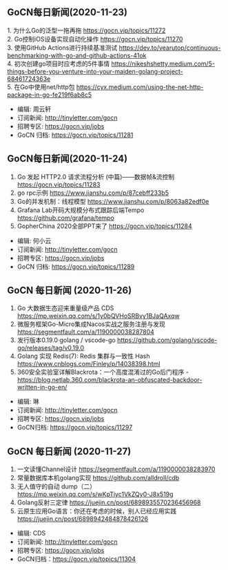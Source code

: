 
## GoCN每日新闻(2020-11-23)

1. 为什么Go的泛型一拖再拖 https://gocn.vip/topics/11272  
2. Go控制iOS设备实现自动化操作 https://gocn.vip/topics/11270  
3. 使用GitHub Actions进行持续基准测试 https://dev.to/vearutop/continuous-benchmarking-with-go-and-github-actions-41ok  
4. 初次创建go项目时应考虑的5件事情 https://nikeshshetty.medium.com/5-things-before-you-venture-into-your-maiden-golang-project-68461724363e  
5. 在Go中使用net/http包 https://cyx.medium.com/using-the-net-http-package-in-go-fe219f6ab8c5  

* 编辑: 周云轩  
* 订阅新闻: http://tinyletter.com/gocn  
* 招聘专区: https://gocn.vip/jobs  
* GoCN 归档: https://gocn.vip/topics/11281  

## GoCN每日新闻(2020-11-24)

1. Go 发起 HTTP2.0 请求流程分析 (中篇)——数据帧&流控制 https://gocn.vip/topics/11283
2. go rpc示例 https://www.jianshu.com/p/87cebff233b5
3. Go的并发机制：线程模型 https://www.jianshu.com/p/8063a82edf0e
4. Grafana Lab开码大规模分布式跟踪后端Tempo https://github.com/grafana/tempo
5. GopherChina 2020全部PPT来了 https://gocn.vip/topics/11284

* 编辑: 何小云
* 订阅新闻: http://tinyletter.com/gocn
* 招聘专区: https://gocn.vip/jobs
* GoCN 归档: https://gocn.vip/topics/11289

## GoCN 每日新闻 (2020-11-26)

1. Go 大数据生态迎来重量级产品 CDS https://mp.weixin.qq.com/s/1y0bQVHoSRBvy1BJaQAxqw
2. 微服务框架Go-Micro集成Nacos实战之服务注册与发现 https://segmentfault.com/a/1190000038287804
3. 发行版本0.19.0·golang / vscode-go https://github.com/golang/vscode-go/releases/tag/v0.19.0
4. Golang 实现 Redis(7): Redis 集群与一致性 Hash https://www.cnblogs.com/Finley/p/14038398.html
5. 360安全实验室详解Blackrota：一个高度混淆过的Go后门程序 - https://blog.netlab.360.com/blackrota-an-obfuscated-backdoor-written-in-go-en/

- 编辑: 琳 
- 订阅新闻: http://tinyletter.com/gocn
- 招聘专区: https://gocn.vip/jobs
- GoCN归档: https://gocn.vip/topics/11297

## GoCN 每日新闻 (2020-11-27)

1. 一文读懂Channel设计 https://segmentfault.com/a/1190000038283970
2. 常量数据库本机golang实现 https://github.com/alldroll/cdb
3. 无人值守的自动 dump（二） https://mp.weixin.qq.com/s/wKpTiyc1VkZQy0-J8x519g
4. Golang反射三定律 https://juejin.cn/post/6898935570236456968
5. 云原生应用Go语言：你还在考虑的时候，别人已经应用实践  https://juejin.cn/post/6898942484878426126


- 编辑: CDS 
- 订阅新闻: http://tinyletter.com/gocn
- 招聘专区: https://gocn.vip/jobs
- GoCN归档：https://gocn.vip/topics/11304
